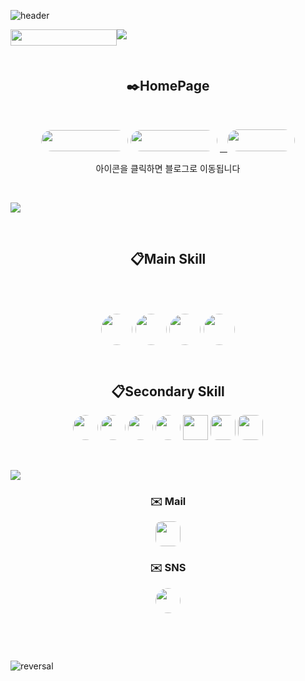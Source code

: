 ![header](https://capsule-render.vercel.app/api?type=waving&color=gradient&height=300&section=header&text=welcome!&fontSize=90&animation=fadeIn&fontAlignY=38&desc=Sehyun's%20GitHub%20GateWay&descAlignY=51&descAlign=62)

<p><a href="https://hits.seeyoufarm.com"> <img style="float: left;" src="https://hits.seeyoufarm.com/api/count/incr/badge.svg?url=https%3A%2F%2Fgithub.com%2FFURY312&amp;count_bg=%235264A8&amp;title_bg=%23222141&amp;icon=github.svg&amp;icon_color=%23E7E7E7&amp;title=%EB%B0%A9%EB%AC%B8%EC%9E%90&amp;edge_flat=false" width="170" height="26" /></a></p>

<img src='https://capsule-render.vercel.app/api?type=rect&color=gradient&height=1'>

<p>&nbsp;</p>
<h2 align="center">✒️HomePage </h3>
<p>&nbsp;</p>
  <p align="center">
    <a style="text-align: -webkit-center;" href="https://blog.naver.com/kimsehyun34" target="_blank" rel="noopener"><img style="border-radius:20px" src="https://img.shields.io/badge/Naver blog-03C75A?style=flat-square&amp;logo=Naver&amp;logoColor=FFFFFF" width="139" height="34" /></a>
    <a style="text-align: -webkit-center;" href="https://kim-sehyun.kro.kr" target="_blank" rel="noopener"><img style="border-radius:20px" src="https://img.shields.io/badge/HomePage-4285F4?style=flat-square&amp;logo=googlehome&amp;logoColor=FFFFFF" width="139" height="34" /></a>
    <a style="text-align: -webkit-center;" href="https://velog.io/@about7086" target="_blank" rel="noopener">&nbsp;&nbsp; <img style="border-radius:20px" src="https://img.shields.io/badge/velog-20C997?style=flat-square&amp;logo=velog&amp;logoColor=FFFFFF" width="108" height="35" /></a>
  </p>
<p align="center"> 아이콘을 클릭하면 블로그로 이동됩니다 </p>
<p>&nbsp;</p>

<img src='https://capsule-render.vercel.app/api?type=rect&color=gradient&height=1'><!-- 언어설명 -->

<p>&nbsp;</p>

<h2 align="center">📋Main Skill<br />
<p>&nbsp;</p>
<p>
  <img style="border-radius:50px" src="https://img.shields.io/badge/javascript-F7DF1E?style=for-the-badge&amp;logo=javascript&amp;logoColor=white" width="auto" height="50" />
  <img style="border-radius:50px" src="https://img.shields.io/badge/Python-3776AB?style=for-the-badge&amp;logo=Python&amp;logoColor=white" width="auto" height="50" />
  <img style="border-radius:50px" src="https://img.shields.io/badge/C++-00599C?style=for-the-badge&amp;logo=cplusplus&amp;logoColor=white" width="auto" height="50" />
  <img style="border-radius: 50px " src="https://img.shields.io/badge/C-A8B9CC?style=for-the-badge&amp;logo=C&amp;logoColor=black" width="auto" height="50" /> 
<br>
<br>

<h2 align="center">📋Secondary Skill</h3>
<p align="center">
  <img style="border-radius: 50px " src="https://img.shields.io/badge/nodedotjs-5FA04E?style=for-the-badge&amp;logo=nodedotjs&amp;logoColor=white" width="auto" height="40" /> 
  <img style="border-radius: 50px" src="https://img.shields.io/badge/nginx-009639?style=for-the-badge&amp;logo=nginx&amp;logoColor=white" width="auto" height="40" /> 
  <img style="border-radius: 50px" src="https://img.shields.io/badge/mysql-4479A1?style=for-the-badge&amp;logo=mysql&amp;logoColor=white" width="auto" height="40" /> 
  <img style="border-radius: 50px" src="https://img.shields.io/badge/css-1572B6?style=for-the-badge&amp;logo=css3&amp;logoColor=white" width="auto" height="40" /> 
  <img style="border-radius510px" src="https://img.shields.io/badge/html-E34F26?style=for-the-badge&amp;logo=html5&amp;logoColor=white" width="auto" height="40" />
  <img style="border-radius:10px" src="https://img.shields.io/badge/Amazon AWS-232F3E?style=flat-square&amp;logo=Amazon EC2&amp;logoColor=" width="auto" height="40"/> 
  <img style="border-radius:10px" src="https://img.shields.io/badge/Unity-FFFFFF?style=flat-square&amp;logo=Unity&amp;logoColor=000000" width="auto" height="40"/> 
</p>

<!--  <p>&nbsp;</p>
<h3 align="center">📋Tool</h3>
<p align="center">
  <img style="border-radius:10px" src="https://img.shields.io/badge/Visual Studio Code-007ACC?style=flat-square&amp;logo=Visual Studio Code&amp;logoColor=" width="164" height="25" />&nbsp; &nbsp;&nbsp;
  <img style="border-radius:10px" src="https://img.shields.io/badge/Windows 11-0078D4?style=flat-square&amp;logo=Windows 11&amp;logoColor=FFFFFF" width="109" height="25" />
</p>

<p>&nbsp;</p>
<h2 align="center">🔧Additional tools</h3>
<p align="center">
  <img style="border-radius:10px" src="https://img.shields.io/badge/Amazon AWS-232F3E?style=flat-square&amp;logo=Amazon AWS&amp;logoColor=" width="129" height="25" />&nbsp;
  <img style="border-radius:10px" src="https://img.shields.io/badge/Amazon AWS-232F3E?style=flat-square&amp;logo=Amazon EC2&amp;logoColor=" width="129" height="25" /> 
  <img style="border-radius:10px" src="https://img.shields.io/badge/Unity-FFFFFF?style=flat-square&amp;logo=Unity&amp;logoColor=000000" width="71" height="25" /> 
  <img style="border-radius:10px" src="https://img.shields.io/badge/Blender-F5792A?style=flat-square&amp;logo=Blender&amp;logoColor=FFFFFF" width="89" height="25" />&nbsp;
  <img style="border-radius:10px" src="https://img.shields.io/badge/Lightroom-041E42?style=flat-square&amp;logo=Adobe Lightroom&amp;logoColor=FFFFFF" width="109" height="25" />&nbsp;
  <img style="border-radius:10px" src="https://img.shields.io/badge/Photoshop-041E42?style=flat-square&amp;logo=Adobe Photoshop&amp;logoColor=FFFFFF" width="109" height="25" />
</p>-->

<p>&nbsp;</p>

<img src='https://capsule-render.vercel.app/api?type=rect&color=gradient&height=1'><!-- 메일 -->

<h3 align="center">✉️ Mail</h3>

<p align="center"><a href="mailto:about7086@gmail.com"> 
  <img style="border-radius:10px" src="https://img.shields.io/badge/Gmail-d14836?style=flat-square&amp;logo=Gmail&amp;logoColor=white&amp;link=about7086@gmail.com" width="auto" height="40" /> </a></p>

<h3 style="border-radius:10px" align="center">✉️ SNS</h3>

<p align="center">
  <a style="border-radius:10px,text-align: -webkit-center;" href="https://www.instagram.com/kim_sehyun_34/" target="_blank" rel="noopener">
    <img style="border-radius:50px" src="https://img.shields.io/badge/Instagram-E4405F?style=flat-square&amp;logo=Instagram&amp;logoColor=FFF" width="auto" height="40" />
  </a>
</p>

<p>&nbsp;</p>
<p>&nbsp;</p>


![reversal](https://capsule-render.vercel.app/api?type=waving&section=footer&color=auto)
